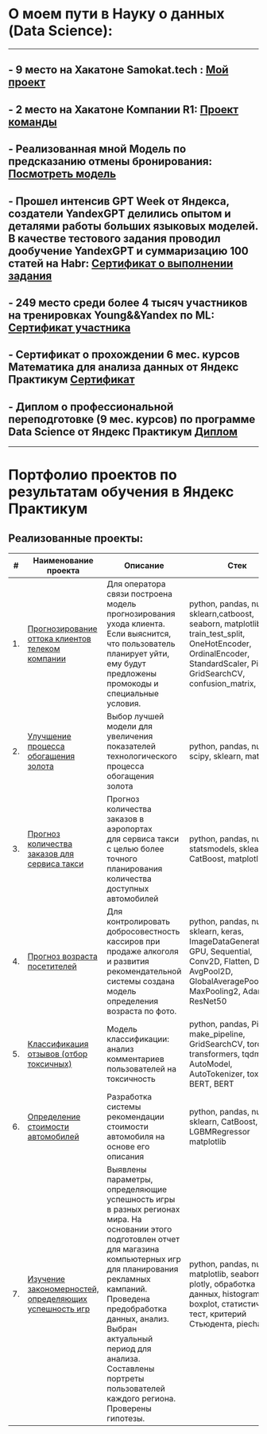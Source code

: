 # О моем пути в Науку о данных (Data Science):
---
## - 9 место на Хакатоне Samokat.tech :  [Мой проект](https://github.com/ipd0828/Hakaton_Samokat_tech) 
## - 2 место на Хакатоне Компании R1: [Проект команды](https://github.com/YandexhakatonR1/Hakaton_R1/tree/main) 
## - Реализованная мной Модель по предсказанию отмены бронирования: [Посмотреть модель](https://booking.streamlit.app/)
## - Прошел интенсив GPT Week от Яндекса, создатели YandexGPT делились опытом и деталями работы больших языковых моделей. В качестве тестового задания проводил дообучение YandexGPT и суммаризацию 100 статей на Habr: [Сертификат о выполнении задания](https://github.com/ipd0828/portfolio/blob/main/136_ИванюгинНиколайНиколаевич.pdf)
## - 249 место среди более 4 тысяч участников на тренировках Young&&Yandex по ML: [Сертификат участника](https://github.com/ipd0828/portfolio/blob/main/YY249.pdf) 
## - Сертификат о прохождении 6 мес. курсов Математика для анализа данных от Яндекс Практикум [Сертификат](https://github.com/ipd0828/portfolio/blob/main/mathan%26terver%26stats.pdf)
## - Диплом о профессиональной переподготовке (9 мес. курсов) по программе Data Science от Яндекс Практикум [Диплом](https://github.com/ipd0828/portfolio/blob/main/Иванюгин%20Николай%20Николаевич_20232ЦПДС01249.pdf)
---
# Портфолио проектов по результатам обучения в Яндекс Практикум
## Реализованные проекты:

| #    | Наименование проекта                | Описание                                                     | Стек                                                         | Статус |
| ---- | ------------------------------------------------------------ | ------------------------------------------------------------ | ------------------------------------------------------------ | ------|
| 1.   | [Прогнозирование оттока клиентов телеком компании](https://github.com/ipd0828/portfolio/tree/main/Project-5) | Для оператора связи построена модель прогнозирования ухода клиента. Если выяснится, что пользователь планирует уйти, ему будут предложены промокоды и специальные условия.  | python, pandas, numpy, sklearn,catboost, seaborn, matplotlib, train_test_split, OneHotEncoder, OrdinalEncoder, StandardScaler, Pipeline, GridSearchCV, confusion_matrix, phik | Завершен |
| 2.   | [Улучшение процесса обогащения золота](https://github.com/ipd0828/portfolio/blob/main/Project-2/) | Выбор лучшей модели для увеличения <br/>показателей технологического процесса <br/>обогащения золота | python, pandas, numpy, scipy, sklearn, matplotlib       |  Завершен |
| 3.   | [Прогноз количества заказов для сервиса такси](https://github.com/ipd0828/portfolio/blob/main/Project-3/README.md) | Прогноз количества заказов в аэропортах <br/>для сервиса такси с целью более точного планирования количества доступных автомобилей | python, pandas, numpy, statsmodels, sklearn, CatBoost, matplotlib | Завершен |
| 4.   | [Прогноз возраста посетителей](https://github.com/ipd0828/portfolio/tree/main/project-7) | Для контролировать добросовестность кассиров при продаже алкоголя и развития рекомендательной системы создана модель определения возраста по фото. | python, pandas, numpy, sklearn, keras, ImageDataGenerator, GPU, Sequential, Conv2D, Flatten, Dense, AvgPool2D, GlobalAveragePooling2D, MaxPooling2, Adam, ResNet50  | Завершен |
| 5.   | [Классификация отзывов (отбор токсичных)](https://github.com/ipd0828/portfolio/blob/main/Project-4/README.md) | Модель классификации: анализ комментариев пользователей на токсичность             | python, pandas, Pipeline, make_pipeline, GridSearchCV, torch, transformers, tqdm, AutoModel, AutoTokenizer, toxic-BERT, BERT | Завершен |
| 6.   | [Определение стоимости автомобилей](https://github.com/ipd0828/portfolio/tree/main/Project-6) | Разработка системы рекомендации стоимости автомобиля на основе его описания | python, pandas, numpy, sklearn, CatBoost, LGBMRegressor matplotlib | Завершен |
| 7.   | [Изучение закономерностей, определяющих успешность игр](https://github.com/ipd0828/portfolio/tree/main/Project-2) | Выявлены параметры, определяющие успешность игры в разных регионах мира. На основании этого подготовлен отчет для магазина компьютерных игр для планирования рекламных кампаний. Проведена предобработка данных, анализ. Выбран актуальный период для анализа. Составлены портреты пользователей каждого региона. Проверены гипотезы.             | python, pandas, numpy, matplotlib, seaborn, plotly, обработка данных, histogram, boxplot, статистический тест, критерий Стьюдента, piechart | Завершен |
